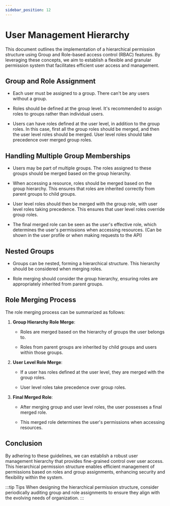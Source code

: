 ```yaml
---
sidebar_position: 12
---
```


# User Management Hierarchy


This document outlines the implementation of a hierarchical permission structure using Group and Role-based access control (RBAC) features. By leveraging these concepts, we aim to establish a flexible and granular permission system that facilitates efficient user access and management.


## Group and Role Assignment

- Each user must be assigned to a group. There can't be any users without a group.

- Roles should be defined at the group level. It's recommended to assign roles to groups rather than individual users.

- Users can have roles defined at the user level, in addition to the group roles. In this case, first all the group roles should be merged, and then the user level roles should be merged. User level roles should take precedence over merged group roles.


## Handling Multiple Group Memberships

- Users may be part of multiple groups. The roles assigned to these groups should be merged based on the group hierarchy.

- When accessing a resource, roles should be merged based on the group hierarchy. This ensures that roles are inherited correctly from parent groups to child groups.

- User level roles should then be merged with the group role, with user level roles taking precedence. This ensures that user level roles override group roles.

- The final merged role can be seen as the user's effective role, which determines the user's permissions when accessing resources. (Can be shown in the user profile or when making requests to the API)


## Nested Groups

- Groups can be nested, forming a hierarchical structure. This hierarchy should be considered when merging roles.

- Role merging should consider the group hierarchy, ensuring roles are appropriately inherited from parent groups.


## Role Merging Process

The role merging process can be summarized as follows:

1. **Group Hierarchy Role Merge**:
   
   - Roles are merged based on the hierarchy of groups the user belongs to.
   
   - Roles from parent groups are inherited by child groups and users within those groups.

2. **User Level Role Merge**:
   
   - If a user has roles defined at the user level, they are merged with the group roles.
   
   - User level roles take precedence over group roles.

3. **Final Merged Role**:
   
   - After merging group and user level roles, the user possesses a final merged role.
   
   - This merged role determines the user's permissions when accessing resources.


## Conclusion

By adhering to these guidelines, we can establish a robust user management hierarchy that provides fine-grained control over user access. This hierarchical permission structure enables efficient management of permissions based on roles and group assignments, enhancing security and flexibility within the system.


:::tip Tips
    When designing the hierarchical permission structure, consider periodically auditing group and role assignments to ensure they align with the evolving needs of organization.
:::
